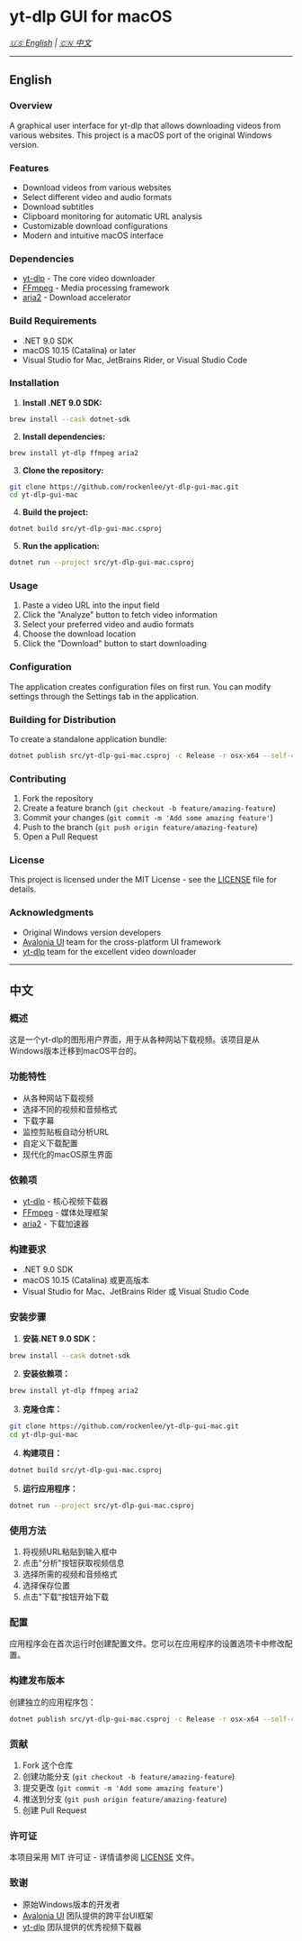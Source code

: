 # yt-dlp GUI for macOS

*[🇺🇸 English](#english) | [🇨🇳 中文](#中文)*

---

## English

### Overview

A graphical user interface for yt-dlp that allows downloading videos from various websites. This project is a macOS port of the original Windows version.

### Features

- Download videos from various websites
- Select different video and audio formats
- Download subtitles
- Clipboard monitoring for automatic URL analysis
- Customizable download configurations
- Modern and intuitive macOS interface

### Dependencies

- [yt-dlp](https://github.com/yt-dlp/yt-dlp) - The core video downloader
- [FFmpeg](https://ffmpeg.org/) - Media processing framework
- [aria2](https://aria2.github.io/) - Download accelerator

### Build Requirements

- .NET 9.0 SDK
- macOS 10.15 (Catalina) or later
- Visual Studio for Mac, JetBrains Rider, or Visual Studio Code

### Installation

1. **Install .NET 9.0 SDK:**

```bash
brew install --cask dotnet-sdk
```

2. **Install dependencies:**

```bash
brew install yt-dlp ffmpeg aria2
```

3. **Clone the repository:**

```bash
git clone https://github.com/rockenlee/yt-dlp-gui-mac.git
cd yt-dlp-gui-mac
```

4. **Build the project:**

```bash
dotnet build src/yt-dlp-gui-mac.csproj
```

5. **Run the application:**

```bash
dotnet run --project src/yt-dlp-gui-mac.csproj
```

### Usage

1. Paste a video URL into the input field
2. Click the "Analyze" button to fetch video information
3. Select your preferred video and audio formats
4. Choose the download location
5. Click the "Download" button to start downloading

### Configuration

The application creates configuration files on first run. You can modify settings through the Settings tab in the application.

### Building for Distribution

To create a standalone application bundle:

```bash
dotnet publish src/yt-dlp-gui-mac.csproj -c Release -r osx-x64 --self-contained
```

### Contributing

1. Fork the repository
2. Create a feature branch (`git checkout -b feature/amazing-feature`)
3. Commit your changes (`git commit -m 'Add some amazing feature'`)
4. Push to the branch (`git push origin feature/amazing-feature`)
5. Open a Pull Request

### License

This project is licensed under the MIT License - see the [LICENSE](LICENSE) file for details.

### Acknowledgments

- Original Windows version developers
- [Avalonia UI](https://avaloniaui.net/) team for the cross-platform UI framework
- [yt-dlp](https://github.com/yt-dlp/yt-dlp) team for the excellent video downloader

---

## 中文

### 概述

这是一个yt-dlp的图形用户界面，用于从各种网站下载视频。该项目是从Windows版本迁移到macOS平台的。

### 功能特性

- 从各种网站下载视频
- 选择不同的视频和音频格式
- 下载字幕
- 监控剪贴板自动分析URL
- 自定义下载配置
- 现代化的macOS原生界面

### 依赖项

- [yt-dlp](https://github.com/yt-dlp/yt-dlp) - 核心视频下载器
- [FFmpeg](https://ffmpeg.org/) - 媒体处理框架
- [aria2](https://aria2.github.io/) - 下载加速器

### 构建要求

- .NET 9.0 SDK
- macOS 10.15 (Catalina) 或更高版本
- Visual Studio for Mac、JetBrains Rider 或 Visual Studio Code

### 安装步骤

1. **安装.NET 9.0 SDK：**

```bash
brew install --cask dotnet-sdk
```

2. **安装依赖项：**

```bash
brew install yt-dlp ffmpeg aria2
```

3. **克隆仓库：**

```bash
git clone https://github.com/rockenlee/yt-dlp-gui-mac.git
cd yt-dlp-gui-mac
```

4. **构建项目：**

```bash
dotnet build src/yt-dlp-gui-mac.csproj
```

5. **运行应用程序：**

```bash
dotnet run --project src/yt-dlp-gui-mac.csproj
```

### 使用方法

1. 将视频URL粘贴到输入框中
2. 点击"分析"按钮获取视频信息
3. 选择所需的视频和音频格式
4. 选择保存位置
5. 点击"下载"按钮开始下载

### 配置

应用程序会在首次运行时创建配置文件。您可以在应用程序的设置选项卡中修改配置。

### 构建发布版本

创建独立的应用程序包：

```bash
dotnet publish src/yt-dlp-gui-mac.csproj -c Release -r osx-x64 --self-contained
```

### 贡献

1. Fork 这个仓库
2. 创建功能分支 (`git checkout -b feature/amazing-feature`)
3. 提交更改 (`git commit -m 'Add some amazing feature'`)
4. 推送到分支 (`git push origin feature/amazing-feature`)
5. 创建 Pull Request

### 许可证

本项目采用 MIT 许可证 - 详情请参阅 [LICENSE](LICENSE) 文件。

### 致谢

- 原始Windows版本的开发者
- [Avalonia UI](https://avaloniaui.net/) 团队提供的跨平台UI框架
- [yt-dlp](https://github.com/yt-dlp/yt-dlp) 团队提供的优秀视频下载器
